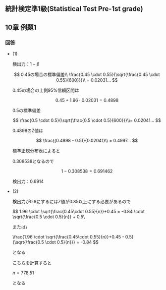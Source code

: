 ## 統計検定準1級(Statistical Test Pre-1st grade)
## 10章 例題1
### 回答

- (1)
    
    検出力：$1- \beta$
    
    $$
    0.45の場合の標準偏差\\
    \frac{0.45 \cdot 0.55}{\sqrt{\frac{0.45 \cdot 0.55}{600}}}\\
    = 0.02031...
    $$
    
    0.45の場合の上側95%信頼区間は
    
    $$
    0.45 + 1.96 \cdot 0.02031 = 0.4898
    $$
    
    0.5の標準偏差
    
    $$
    \frac{0.5 \cdot 0.5}{\sqrt{\frac{0.5 \cdot 0.5}{600}}}\\= 0.02041...
    $$
    
    0.4898のZ値は
    
    $$
    \frac{(0.4898 - 0.5)}{0.02041}\\
    = 0.4997...
    $$
    
    標準正規分布表によると
    
    0.308538となるので
    
    $$
    1- 0.308538 = 0.691462
    $$
    
    検出力：0.6914
    
- (2)
    
    検出力が0.8にするにはZ値が0.85以上にする必要があるので
    
    $$
    1.96 \cdot \sqrt{\frac{0.45\cdot 0.55}{n}}+0.45 = -0.84 \cdot \sqrt{\frac{0.5 \cdot 0.5}{n}} + 0.5\\
    
    または\\
    
    \frac{1.96 \cdot \sqrt{\frac{0.45\cdot 0.55}{n}}+0.45 - 0.5}{\sqrt{\frac{0.5 \cdot 0.5}{n}}} = -0.84
    $$
    
    となる
    
    こちらを計算すると
    
    $n = 778.51$
    
    となる